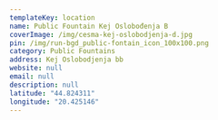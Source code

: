```yaml
---
templateKey: location
name: Public Fountain Kej Oslobođenja B
coverImage: /img/cesma-kej-oslobodjenja-d.jpg
pin: /img/run-bgd_public-fontain_icon_100x100.png
category: Public Fountains
address: Kej Oslobodjenja bb
website: null
email: null
description: null
latitude: "44.824311"
longitude: "20.425146"
---
```

